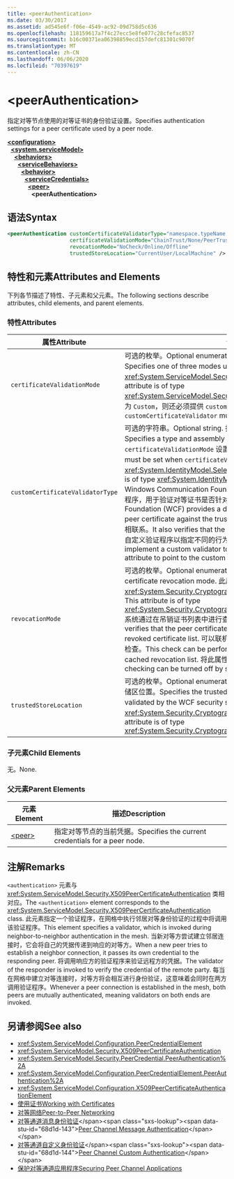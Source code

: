 ```yaml
---
title: <peerAuthentication>
ms.date: 03/30/2017
ms.assetid: ad545e6f-f06e-4549-ac92-09d758d5c636
ms.openlocfilehash: 118159617a7f4c27ecc5e8fe077c28cfefac8537
ms.sourcegitcommit: b16c00371ea06398859ecd157defc81301c9070f
ms.translationtype: MT
ms.contentlocale: zh-CN
ms.lasthandoff: 06/06/2020
ms.locfileid: "70397619"
---
```

# \<peerAuthentication>
<span data-ttu-id="68d1d-101">指定对等节点使用的对等证书的身份验证设置。</span><span class="sxs-lookup"><span data-stu-id="68d1d-101">Specifies authentication settings for a peer certificate used by a peer node.</span></span>  
  
[**\<configuration>**](../configuration-element.md)\
&nbsp;&nbsp;[**\<system.serviceModel>**](system-servicemodel.md)\
&nbsp;&nbsp;&nbsp;&nbsp;[**\<behaviors>**](behaviors.md)\
&nbsp;&nbsp;&nbsp;&nbsp;&nbsp;&nbsp;[**\<serviceBehaviors>**](servicebehaviors.md)\
&nbsp;&nbsp;&nbsp;&nbsp;&nbsp;&nbsp;&nbsp;&nbsp;[**\<behavior>**](behavior-of-servicebehaviors.md)\
&nbsp;&nbsp;&nbsp;&nbsp;&nbsp;&nbsp;&nbsp;&nbsp;&nbsp;&nbsp;[**\<serviceCredentials>**](servicecredentials.md)\
&nbsp;&nbsp;&nbsp;&nbsp;&nbsp;&nbsp;&nbsp;&nbsp;&nbsp;&nbsp;&nbsp;&nbsp;[**\<peer>**](peer-of-servicecredentials.md)\
&nbsp;&nbsp;&nbsp;&nbsp;&nbsp;&nbsp;&nbsp;&nbsp;&nbsp;&nbsp;&nbsp;&nbsp;&nbsp;&nbsp;**\<peerAuthentication>**  
  
## <a name="syntax"></a><span data-ttu-id="68d1d-102">语法</span><span class="sxs-lookup"><span data-stu-id="68d1d-102">Syntax</span></span>  
  
```xml  
<peerAuthentication customCertificateValidatorType="namespace.typeName, [,AssemblyName] [,Version=version number] [,Culture=culture] [,PublicKeyToken=token]"
                    certificateValidationMode="ChainTrust/None/PeerTrust/PeerOrChainTrust/Custom"
                    revocationMode="NoCheck/Online/Offline"
                    trustedStoreLocation="CurrentUser/LocalMachine" />
```  
  
## <a name="attributes-and-elements"></a><span data-ttu-id="68d1d-103">特性和元素</span><span class="sxs-lookup"><span data-stu-id="68d1d-103">Attributes and Elements</span></span>  
 <span data-ttu-id="68d1d-104">下列各节描述了特性、子元素和父元素。</span><span class="sxs-lookup"><span data-stu-id="68d1d-104">The following sections describe attributes, child elements, and parent elements.</span></span>  
  
### <a name="attributes"></a><span data-ttu-id="68d1d-105">特性</span><span class="sxs-lookup"><span data-stu-id="68d1d-105">Attributes</span></span>  
  
|<span data-ttu-id="68d1d-106">属性</span><span class="sxs-lookup"><span data-stu-id="68d1d-106">Attribute</span></span>|<span data-ttu-id="68d1d-107">说明</span><span class="sxs-lookup"><span data-stu-id="68d1d-107">Description</span></span>|  
|---------------|-----------------|  
|`certificateValidationMode`|<span data-ttu-id="68d1d-108">可选的枚举。</span><span class="sxs-lookup"><span data-stu-id="68d1d-108">Optional enumeration.</span></span> <span data-ttu-id="68d1d-109">指定用来验证凭据的三种模式之一。</span><span class="sxs-lookup"><span data-stu-id="68d1d-109">Specifies one of three modes used to validate credentials.</span></span> <span data-ttu-id="68d1d-110">此属性的类型为 <xref:System.ServiceModel.Security.X509CertificateValidationMode>。</span><span class="sxs-lookup"><span data-stu-id="68d1d-110">This attribute is of type <xref:System.ServiceModel.Security.X509CertificateValidationMode>.</span></span> <span data-ttu-id="68d1d-111">如果设置为 `Custom`，则还必须提供 `customCertificateValidator`。</span><span class="sxs-lookup"><span data-stu-id="68d1d-111">If set to `Custom`, then a `customCertificateValidator` must also be supplied.</span></span>|  
|`customCertificateValidatorType`|<span data-ttu-id="68d1d-112">可选的字符串。</span><span class="sxs-lookup"><span data-stu-id="68d1d-112">Optional string.</span></span> <span data-ttu-id="68d1d-113">指定用于验证自定义类型的类型和程序集。</span><span class="sxs-lookup"><span data-stu-id="68d1d-113">Specifies a type and assembly used to validate a custom type.</span></span> <span data-ttu-id="68d1d-114">当 `certificateValidationMode` 设置为 `Custom` 时，必须设置此属性。</span><span class="sxs-lookup"><span data-stu-id="68d1d-114">This attribute must be set when `certificateValidationMode` is set to `Custom`.</span></span> <span data-ttu-id="68d1d-115">此属性的类型为 <xref:System.IdentityModel.Selectors.X509CertificateValidator>。</span><span class="sxs-lookup"><span data-stu-id="68d1d-115">This attribute is of type <xref:System.IdentityModel.Selectors.X509CertificateValidator>.</span></span> <span data-ttu-id="68d1d-116">Windows Communication Foundation （WCF）提供了一个默认的对等证书验证程序，用于验证对等证书是否针对 "受信任人" 存储。</span><span class="sxs-lookup"><span data-stu-id="68d1d-116">Windows Communication Foundation (WCF) provides a default peer certificate validator that verifies the peer certificate against the trusted people store.</span></span> <span data-ttu-id="68d1d-117">它还验证证书是否与有效的根相联系。</span><span class="sxs-lookup"><span data-stu-id="68d1d-117">It also verifies that the certificate chains up to a valid root.</span></span> <span data-ttu-id="68d1d-118">您可以实现自定义验证程序以指定不同的行为，并使用该属性指向自定义验证程序。</span><span class="sxs-lookup"><span data-stu-id="68d1d-118">You can implement a custom validator to specify a different behavior and use this attribute to point to the custom validator.</span></span>|  
|`revocationMode`|<span data-ttu-id="68d1d-119">可选的枚举。</span><span class="sxs-lookup"><span data-stu-id="68d1d-119">Optional enumeration.</span></span> <span data-ttu-id="68d1d-120">指定证书吊销模式。</span><span class="sxs-lookup"><span data-stu-id="68d1d-120">Specifies the certificate revocation mode.</span></span> <span data-ttu-id="68d1d-121">此属性的类型为 <xref:System.Security.Cryptography.X509Certificates.X509RevocationMode>。</span><span class="sxs-lookup"><span data-stu-id="68d1d-121">This attribute is of type <xref:System.Security.Cryptography.X509Certificates.X509RevocationMode>.</span></span> <span data-ttu-id="68d1d-122">系统通过在吊销证书列表中进行查找来验证对等证书尚未吊销。</span><span class="sxs-lookup"><span data-stu-id="68d1d-122">The system verifies that the peer certificate has not been revoked by looking it up in the revoked certificate list.</span></span> <span data-ttu-id="68d1d-123">可以联机执行该检查，也可以根据缓存的吊销列表执行该检查。</span><span class="sxs-lookup"><span data-stu-id="68d1d-123">This check can be performed either by checking online or against a cached revocation list.</span></span> <span data-ttu-id="68d1d-124">将此属性设置为 NoCheck 可禁用吊销检查。</span><span class="sxs-lookup"><span data-stu-id="68d1d-124">Revocation checking can be turned off by setting this attribute to NoCheck.</span></span>|  
|`trustedStoreLocation`|<span data-ttu-id="68d1d-125">可选的枚举。</span><span class="sxs-lookup"><span data-stu-id="68d1d-125">Optional enumeration.</span></span> <span data-ttu-id="68d1d-126">指定 WCF 安全系统验证对等证书的受信任存储区位置。</span><span class="sxs-lookup"><span data-stu-id="68d1d-126">Specifies the trusted store location where the peer certificate is validated by the WCF security system.</span></span> <span data-ttu-id="68d1d-127">此属性的类型为 <xref:System.Security.Cryptography.X509Certificates.StoreLocation>。</span><span class="sxs-lookup"><span data-stu-id="68d1d-127">This attribute is of type <xref:System.Security.Cryptography.X509Certificates.StoreLocation>.</span></span>|  
  
### <a name="child-elements"></a><span data-ttu-id="68d1d-128">子元素</span><span class="sxs-lookup"><span data-stu-id="68d1d-128">Child Elements</span></span>  
 <span data-ttu-id="68d1d-129">无。</span><span class="sxs-lookup"><span data-stu-id="68d1d-129">None.</span></span>  
  
### <a name="parent-elements"></a><span data-ttu-id="68d1d-130">父元素</span><span class="sxs-lookup"><span data-stu-id="68d1d-130">Parent Elements</span></span>  
  
|<span data-ttu-id="68d1d-131">元素</span><span class="sxs-lookup"><span data-stu-id="68d1d-131">Element</span></span>|<span data-ttu-id="68d1d-132">描述</span><span class="sxs-lookup"><span data-stu-id="68d1d-132">Description</span></span>|  
|-------------|-----------------|  
|[\<peer>](peer-of-servicecredentials.md)|<span data-ttu-id="68d1d-133">指定对等节点的当前凭据。</span><span class="sxs-lookup"><span data-stu-id="68d1d-133">Specifies the current credentials for a peer node.</span></span>|  
  
## <a name="remarks"></a><span data-ttu-id="68d1d-134">注解</span><span class="sxs-lookup"><span data-stu-id="68d1d-134">Remarks</span></span>  
 <span data-ttu-id="68d1d-135">`<authentication>` 元素与 <xref:System.ServiceModel.Security.X509PeerCertificateAuthentication> 类相对应。</span><span class="sxs-lookup"><span data-stu-id="68d1d-135">The `<authentication>` element corresponds to the <xref:System.ServiceModel.Security.X509PeerCertificateAuthentication> class.</span></span> <span data-ttu-id="68d1d-136">此元素指定一个验证程序，在网格中执行邻居对等身份验证的过程中将调用该验证程序。</span><span class="sxs-lookup"><span data-stu-id="68d1d-136">This element specifies a validator, which is invoked during neighbor-to-neighbor authentication in the mesh.</span></span> <span data-ttu-id="68d1d-137">当新对等方尝试建立邻居连接时，它会将自己的凭据传递到响应的对等方。</span><span class="sxs-lookup"><span data-stu-id="68d1d-137">When a new peer tries to establish a neighbor connection, it passes its own credential to the responding peer.</span></span> <span data-ttu-id="68d1d-138">将调用响应方的验证程序来验证远程方的凭据。</span><span class="sxs-lookup"><span data-stu-id="68d1d-138">The validator of the responder is invoked to verify the credential of the remote party.</span></span> <span data-ttu-id="68d1d-139">每当在网格中建立对等连接时，对等方将会相互进行身份验证，这意味着会同时在两方调用验证程序。</span><span class="sxs-lookup"><span data-stu-id="68d1d-139">Whenever a peer connection is established in the mesh, both peers are mutually authenticated, meaning validators on both ends are invoked.</span></span>  
  
## <a name="see-also"></a><span data-ttu-id="68d1d-140">另请参阅</span><span class="sxs-lookup"><span data-stu-id="68d1d-140">See also</span></span>

- <xref:System.ServiceModel.Configuration.PeerCredentialElement>
- <xref:System.ServiceModel.Security.X509PeerCertificateAuthentication>
- <xref:System.ServiceModel.Security.PeerCredential.PeerAuthentication%2A>
- <xref:System.ServiceModel.Configuration.PeerCredentialElement.PeerAuthentication%2A>
- <xref:System.ServiceModel.Configuration.X509PeerCertificateAuthenticationElement>
- [<span data-ttu-id="68d1d-141">使用证书</span><span class="sxs-lookup"><span data-stu-id="68d1d-141">Working with Certificates</span></span>](../../../wcf/feature-details/working-with-certificates.md)
- [<span data-ttu-id="68d1d-142">对等网络</span><span class="sxs-lookup"><span data-stu-id="68d1d-142">Peer-to-Peer Networking</span></span>](../../../wcf/feature-details/peer-to-peer-networking.md)
- <span data-ttu-id="68d1d-143">[对等通道消息身份验证](https://docs.microsoft.com/previous-versions/dotnet/netframework-3.5/aa967730(v=vs.90))</span><span class="sxs-lookup"><span data-stu-id="68d1d-143">[Peer Channel Message Authentication](https://docs.microsoft.com/previous-versions/dotnet/netframework-3.5/aa967730(v=vs.90))</span></span>
- <span data-ttu-id="68d1d-144">[对等通道自定义身份验证](https://docs.microsoft.com/previous-versions/dotnet/netframework-3.5/ms751447(v=vs.90))</span><span class="sxs-lookup"><span data-stu-id="68d1d-144">[Peer Channel Custom Authentication](https://docs.microsoft.com/previous-versions/dotnet/netframework-3.5/ms751447(v=vs.90))</span></span>
- [<span data-ttu-id="68d1d-145">保护对等通道应用程序</span><span class="sxs-lookup"><span data-stu-id="68d1d-145">Securing Peer Channel Applications</span></span>](../../../wcf/feature-details/securing-peer-channel-applications.md)
